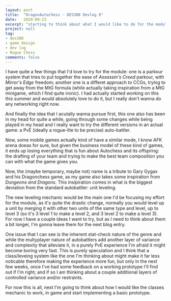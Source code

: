 ```yaml
---
layout: post
title:  "DragonAutochess - DES308 Devlog 0"
date:   2020-09-23
excerpt: "starting to think about what I would like to do for the module assignment."
project: null
tag:
- des308
- game design
- dev log
- Rogue Chess
comments: false
---
```


I have quite a few things that I'd love to try for the module: one is a parkour system that tries to put together the ease of _Assassin's Creed_ parkour, with _Mirror's Edge_ freedom; another one is a differet approach to CCGs, trying to get away from the MtG formula (while actually taking inspiration from a MtG minigame, which I find quite ironic). I had actually started working on this this summer and would absolutely love to do it, but I really don't wanna do any networking right now.

And finally the idea that I acutally wanna pursue first, this one also has been in my head for quite a while, going through some changes while being played in my head and I really want to try the different versions in an actual game: a PvE (ideally a rogue-lite to be precise) auto-battler.

Now, some mobile games actually kind of have a similar mode, I know AFK arena doeas for sure, but given the business model  of these kind of games, it ends up losing everything that is fun about Autochess and its offspring: the drafting of your team and trying to make the best team composition you can with what the game gives you.

Now, the (maybe temporary, maybe not) name is a tribute to Gary Gygax and his Dragonchess game, as my game also takes some inspiration from _Dungeons and Dragons_.
This insipiration comes in what is the biggest deviation from the standard autobattler: unit leveling.

The new leveling mechanic would be the main one I'd be focusing my effort for the module, as it's quite the drastic change, normally you would level up a unit by merging it with other two units of the same type and level, up to level 3 (so it's 3 level 1 to make a level 2, and 3 level 2 to make a level 3). For now I have a couple ideas I want to try, but as I need to think about them a bit longer, I'm gonna leave them for the next blog entry.

One issue that I can see is the inherent stat-check nature of the genre and while the multyplayer nature of autobattlers add another layer of variance and complexity that alleviate it, in a purely PvE experience I'm afraid it might become boring very fast. This is purely speculation and I think that a class/leveing system like the one I'm thinking about might make it far less noticable therefore making the experience more fun, but only in the next few weeks, once I've had some feedback on a working prototype I'll find out if I'm right; and if so I am thinking about a couple additional layers of controlled variance and/or restraints.

For now this is all, next I'm going to think about how I would like the classes mechanic to work, in game and start implementing a basic prototype.